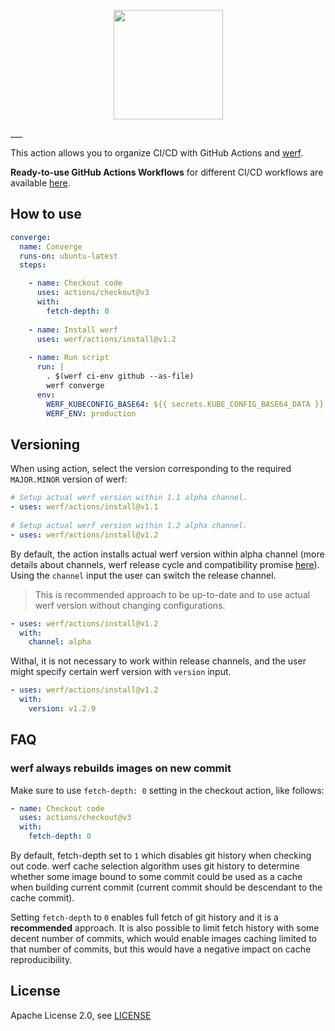 <p align="center">
  <img src="https://werf.io/assets/images/werf-logo.svg?sanitize=true" style="max-height:100%;" height="175">
</p>
___

This action allows you to organize CI/CD with GitHub Actions and [werf](https://github.com/werf/werf).

**Ready-to-use GitHub Actions Workflows** for different CI/CD workflows are available [here](https://werf.io/documentation/v1.2/advanced/ci_cd/github_actions.html#complete-set-of-configurations-for-ready-made-workflows).

## How to use

```yaml
converge:
  name: Converge
  runs-on: ubuntu-latest
  steps:

    - name: Checkout code
      uses: actions/checkout@v3
      with:
        fetch-depth: 0
    
    - name: Install werf
      uses: werf/actions/install@v1.2
      
    - name: Run script
      run: |
        . $(werf ci-env github --as-file) 
        werf converge
      env:
        WERF_KUBECONFIG_BASE64: ${{ secrets.KUBE_CONFIG_BASE64_DATA }}
        WERF_ENV: production
```

## Versioning

When using action, select the version corresponding to the required `MAJOR.MINOR` version of werf:

```yaml
# Setup actual werf version within 1.1 alpha channel.
- uses: werf/actions/install@v1.1
    
# Setup actual werf version within 1.2 alpha channel.
- uses: werf/actions/install@v1.2
```

By default, the action installs actual werf version within alpha channel (more details about channels, werf release cycle and compatibility promise [here](https://werf.io/installation.html#all-changes-in-werf-go-through-all-stability-channels)). 
Using the `channel` input the user can switch the release channel.

> This is recommended approach to be up-to-date and to use actual werf version without changing configurations.
  
```yaml
- uses: werf/actions/install@v1.2
  with:
    channel: alpha
```
  
Withal, it is not necessary to work within release channels, and the user might specify certain werf version with `version` input.

```yaml
- uses: werf/actions/install@v1.2
  with:
    version: v1.2.9
```

## FAQ

### werf always rebuilds images on new commit

Make sure to use `fetch-depth: 0` setting in the checkout action, like follows:

```yaml
- name: Checkout code
  uses: actions/checkout@v3
  with:
    fetch-depth: 0
```

By default, fetch-depth set to `1` which disables git history when checking out code. werf cache selection algorithm uses git history to determine whether some image bound to some commit could be used as a cache when building current commit (current commit should be descendant to the cache commit).

Setting `fetch-depth` to `0` enables full fetch of git history and it is a **recommended** approach. It is also possible to limit fetch history with some decent number of commits, which would enable images caching limited to that number of commits, but this would have a negative impact on cache reproducibility.

## License

Apache License 2.0, see [LICENSE](LICENSE)
